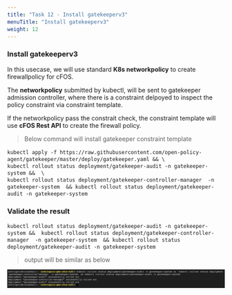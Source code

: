 ```yaml
---
title: "Task 12 - Install gatekeeperv3"
menuTitle: "Install gatekeeperv3"
weight: 12
---
```


### Install gatekeeperv3

In this usecase, we will use standard **K8s networkpolicy** to create firewallpolicy for cFOS.  

The **networkpolicy** submitted by kubectl, will be sent to gatekeeper admission controller, where there is a constraint delpoyed to inspect the policy constraint via constraint template.  

If the networkpolicy pass the constrait check, the constraint template will use **cFOS Rest API** to create the firewall policy.

> Below command will install gatekeeper constraint template

```
kubectl apply -f https://raw.githubusercontent.com/open-policy-agent/gatekeeper/master/deploy/gatekeeper.yaml && \
kubectl rollout status deployment/gatekeeper-audit -n gatekeeper-system &&  \
kubectl rollout status deployment/gatekeeper-controller-manager  -n gatekeeper-system  && kubectl rollout status deployment/gatekeeper-audit -n gatekeeper-system
```

### Validate the result

```
kubectl rollout status deployment/gatekeeper-audit -n gatekeeper-system &&  kubectl rollout status deployment/gatekeeper-controller-manager  -n gatekeeper-system  && kubectl rollout status deployment/gatekeeper-audit -n gatekeeper-system
```

> output will be similar as below

![envOutput](install_gatekeeperv3.png)